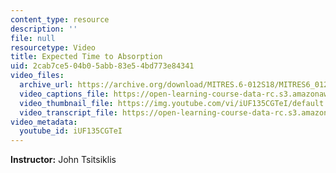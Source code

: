 ```yaml
---
content_type: resource
description: ''
file: null
resourcetype: Video
title: Expected Time to Absorption
uid: 2cab7ce5-04b0-5abb-83e5-4bd773e84341
video_files:
  archive_url: https://archive.org/download/MITRES.6-012S18/MITRES6_012S18_L26-07_300k.mp4
  video_captions_file: https://open-learning-course-data-rc.s3.amazonaws.com/res-6-012-introduction-to-probability-spring-2018/d99f2eed6d6c52dfbad7ff8e05cda217_iUF135CGTeI.vtt
  video_thumbnail_file: https://img.youtube.com/vi/iUF135CGTeI/default.jpg
  video_transcript_file: https://open-learning-course-data-rc.s3.amazonaws.com/res-6-012-introduction-to-probability-spring-2018/b9fed31329f211726c31a6f9453e3903_iUF135CGTeI.pdf
video_metadata:
  youtube_id: iUF135CGTeI
---
```


**Instructor:** John Tsitsiklis